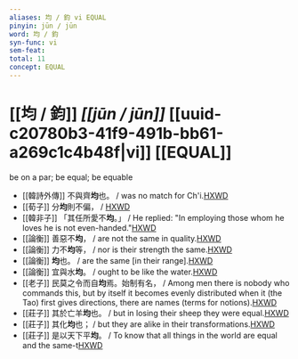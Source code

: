 ```yaml
---
aliases: 均 / 鈞 vi EQUAL
pinyin: jūn / jūn
word: 均 / 鈞
syn-func: vi
sem-feat: 
total: 11
concept: EQUAL 
---
```

# [[均 / 鈞]] *[[jūn / jūn]]*  [[uuid-c20780b3-41f9-491b-bb61-a269c1c4b48f|vi]] [[EQUAL]]
be on a par; be equal; be equable
 - [[韓詩外傳]] 不與齊**均**也。 / was no match for Ch'i.[HXWD](https://hxwd.org/textview.html?location=KR1c0066_tls_007-16a.15)
 - [[荀子]] 分**均**則不偏，
                     / [HXWD](https://hxwd.org/textview.html?location=KR3a0002_tls_009-4a.2)
 - [[韓非子]] 「其任所愛不**均**。」 / He replied: "In employing those whom he loves he is not even-handed."[HXWD](https://hxwd.org/textview.html?location=KR3c0005_tls_035-49a.8)
 - [[論衡]] 善惡不**均**， / are not the same in quality.[HXWD](https://hxwd.org/textview.html?location=KR3j0080_tls_013-19a.16)
 - [[論衡]] 力不**均**等， / nor is their strength the same.[HXWD](https://hxwd.org/textview.html?location=KR3j0080_tls_014-14a.11)
 - [[論衡]] **均**也。 / are the same [in their range].[HXWD](https://hxwd.org/textview.html?location=KR3j0080_tls_016-14a.20)
 - [[論衡]] 宜與水**均**。 / ought to be like the water.[HXWD](https://hxwd.org/textview.html?location=KR3j0080_tls_017-6a.22)
 - [[老子]] 民莫之令而自**均**焉。始制有名， / Among men there is nobody who commands this, but by itself it becomes evenly distributed when it (the Tao) first gives directions, there are names (terms for notions).[HXWD](https://hxwd.org/textview.html?location=KR5c0057_tls_032-1a.9)
 - [[莊子]] 其於亡羊**均**也。 / but in losing their sheep they were equal.[HXWD](https://hxwd.org/textview.html?location=KR5c0126_tls_008-6a.27)
 - [[莊子]] 其化**均**也； / but they are alike in their transformations.[HXWD](https://hxwd.org/textview.html?location=KR5c0126_tls_012-1a.4)
 - [[莊子]] 是以天下平**均**。 / To know that all things in the world are equal and the same-t[HXWD](https://hxwd.org/textview.html?location=KR5c0126_tls_019-4a.17)